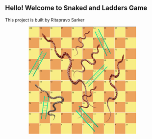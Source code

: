 ## Hello! Welcome to Snaked and Ladders Game

This project is built by Ritapravo Sarker

<!-- ![Alt text](./src/img/board7.png?raw=true "Snapshot of the game") -->

<p align="center">
  <img src="./src/img/board7.png" width="350" title="hover text">
  <!-- <img src="./src/img/board7.png" width="350" alt="accessibility text"> -->
</p>